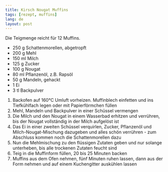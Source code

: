 ```yaml
---
title: Kirsch Nougat Muffins
tags: [rezept, muffins]
lang: de
layout: post
---
```

Die Teigmenge reicht für 12 Muffins.

- 250 g Schattenmorellen, abgetropft
- 200 g Mehl
- 150 ml Milch
- 125 g Zucker
- 100 g Nougat
- 80 ml Pflanzenöl, z.B. Rapsöl
- 50 g Mandeln, gehackt
- 1 Ei
- 3 tl Backpulver

1. Backofen auf 160°C Umluft vorheizen. Muffinblech einfetten und ins Tiefkühlfach legen oder mit Papierförmchen füllen
2. Mehl, Mandeln und Backpulver in einer Schüssel vermengen
3. Die Milch und den Nougat in einem Wasserbad erhitzen und verrühren, bis der Nougat vollständig in der Milch aufgelöst ist
4. Das Ei in einer zweiten Schüssel verquirlen, Zucker, Pflanzenöl und Milch-Nougat-Mischung dazugeben und alles schön verrühren - zum Abschluss kommen noch die Schattenmorellen dazu
5. Nun die Mehlmischung zu den flüssigen Zutaten geben und nur solange unterheben, bis alle trockenen Zutaten feucht sind
6. Teig in die Muffinform füllen, 20 bis 25 Minuten backen
7. Muffins aus dem Ofen nehmen, fünf Minuten ruhen lassen, dann aus der Form nehmen und auf einem Kuchengitter auskühlen lassen
